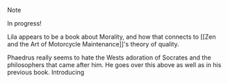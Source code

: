 > [!note] 
 > In progress!
 
 Lila appears to be a book about Morality, and how that connects to [[Zen and the Art of Motorcycle Maintenance]]'s theory of quality. 

Phaedrus really seems to hate the Wests adoration of Socrates and the philosophers that came after him. He goes over this above as well as in his previous book. Introducing 